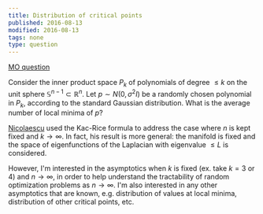```yaml
---
title: Distribution of critical points
published: 2016-08-13
modified: 2016-08-13
tags: none
type: question
---
```


[MO question](http://mathoverflow.net/questions/247469/expected-number-of-local-minima-of-random-polynomial-in-high-dimensions)

Consider the inner product space $P_k$ of polynomials of degree $\le k$ on the unit sphere $\mathbb S^{n-1}\subset \mathbb R^n$. Let $p\sim N(0,\sigma^2 I)$ be a randomly chosen polynomial in $P_k$, according to the standard Gaussian distribution. What is the average number of local minima of $p$?

[Nicolaescu](http://arxiv.org/pdf/1101.5990.pdf) used the Kac-Rice formula to address the case where $n$ is kept fixed and $k\to \infty$. In fact, his result is more general: the manifold is fixed and the space of eigenfunctions of the Laplacian with eigenvalue $\le L$ is considered.

However, I'm interested in the asymptotics when $k$ is fixed (ex. take $k=3$ or 4) and $n\to \infty$, in order to help understand the tractability of random optimization problems as $n\to \infty$. I'm also interested in any other asymptotics that are known, e.g. distribution of values at local minima, distribution of other critical points, etc.

<!--  (modulo $\sum_{i=1}^{n} x_i^2-1$)-->
